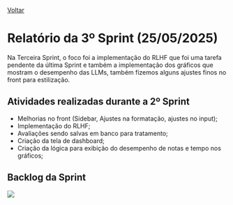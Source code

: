 <a href="../README.md">Voltar</a>

<h1>Relatório da 3º Sprint (25/05/2025)</h1>

<p>Na Terceira Sprint, o foco foi a implementação do RLHF que foi uma tarefa pendente da última Sprint e também a implementação dos gráficos que mostram o desempenho das LLMs, também fizemos alguns ajustes finos no front para estilização. </p>

 
<h2>Atividades realizadas durante a 2º Sprint </h2>
  <ul>
      <li>Melhorias no front (Sidebar, Ajustes na formatação, ajustes no input);</li>
      <li>Implementação do RLHF;</li>
      <li>Avaliações sendo salvas em banco para tratamento;</li>
      <li>Criação da tela de dashboard;</li>
      <li>Criação da lógica para exibição do desempenho de notas e tempo nos gráficos;</li>
    
  </ul>
<h2>Backlog da Sprint</h2>
<img src="https://github.com/user-attachments/assets/b74ab698-1e87-424d-9083-08bf737ef392"</img>
